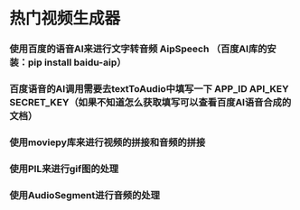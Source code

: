 #  热门视频生成器
### 使用百度的语音AI来进行文字转音频  AipSpeech   （百度AI库的安装：pip install baidu-aip）
### 百度语音的AI调用需要去textToAudio中填写一下 APP_ID  API_KEY  SECRET_KEY（如果不知道怎么获取填写可以查看百度AI语音合成的文档）
### 使用moviepy库来进行视频的拼接和音频的拼接
### 使用PIL来进行gif图的处理
### 使用AudioSegment进行音频的处理